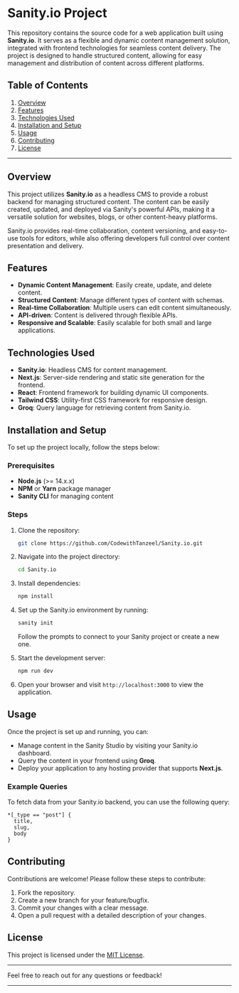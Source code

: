 # Sanity.io Project

This repository contains the source code for a web application built using **Sanity.io**. It serves as a flexible and dynamic content management solution, integrated with frontend technologies for seamless content delivery. The project is designed to handle structured content, allowing for easy management and distribution of content across different platforms.

## Table of Contents

1. [Overview](#overview)
2. [Features](#features)
3. [Technologies Used](#technologies-used)
4. [Installation and Setup](#installation-and-setup)
5. [Usage](#usage)
6. [Contributing](#contributing)
7. [License](#license)

---

## Overview

This project utilizes **Sanity.io** as a headless CMS to provide a robust backend for managing structured content. The content can be easily created, updated, and deployed via Sanity's powerful APIs, making it a versatile solution for websites, blogs, or other content-heavy platforms.

Sanity.io provides real-time collaboration, content versioning, and easy-to-use tools for editors, while also offering developers full control over content presentation and delivery.

## Features

- **Dynamic Content Management**: Easily create, update, and delete content.
- **Structured Content**: Manage different types of content with schemas.
- **Real-time Collaboration**: Multiple users can edit content simultaneously.
- **API-driven**: Content is delivered through flexible APIs.
- **Responsive and Scalable**: Easily scalable for both small and large applications.
  
## Technologies Used

- **Sanity.io**: Headless CMS for content management.
- **Next.js**: Server-side rendering and static site generation for the frontend.
- **React**: Frontend framework for building dynamic UI components.
- **Tailwind CSS**: Utility-first CSS framework for responsive design.
- **Groq**: Query language for retrieving content from Sanity.io.

## Installation and Setup

To set up the project locally, follow the steps below:

### Prerequisites

- **Node.js** (>= 14.x.x)
- **NPM** or **Yarn** package manager
- **Sanity CLI** for managing content

### Steps

1. Clone the repository:

   ```bash
   git clone https://github.com/CodewithTanzeel/Sanity.io.git
   ```

2. Navigate into the project directory:

   ```bash
   cd Sanity.io
   ```

3. Install dependencies:

   ```bash
   npm install
   ```

4. Set up the Sanity.io environment by running:

   ```bash
   sanity init
   ```

   Follow the prompts to connect to your Sanity project or create a new one.

5. Start the development server:

   ```bash
   npm run dev
   ```

6. Open your browser and visit `http://localhost:3000` to view the application.

## Usage

Once the project is set up and running, you can:

- Manage content in the Sanity Studio by visiting your Sanity.io dashboard.
- Query the content in your frontend using **Groq**.
- Deploy your application to any hosting provider that supports **Next.js**.

### Example Queries

To fetch data from your Sanity.io backend, you can use the following query:

```groq
*[_type == "post"] {
  title,
  slug,
  body
}
```

## Contributing

Contributions are welcome! Please follow these steps to contribute:

1. Fork the repository.
2. Create a new branch for your feature/bugfix.
3. Commit your changes with a clear message.
4. Open a pull request with a detailed description of your changes.

## License

This project is licensed under the [MIT License](LICENSE).

---

Feel free to reach out for any questions or feedback!

---

